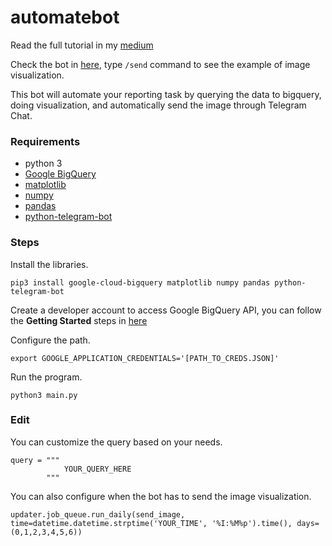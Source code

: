 # automatebot

Read the full tutorial in my [medium](https://medium.com/free-code-camp/how-to-build-a-bot-to-automate-your-mindless-tasks-using-python-and-google-bigquery-a34faf7fb74?source=friends_link&sk=ffb181a0e8b1710bab27c4662b068dfa)

Check the bot in [here](http://telegram.me/automatereportbot), type `/send` command to see the example of image visualization.

This bot will automate your reporting task by querying the data to bigquery, doing visualization, and automatically send the image through Telegram Chat.

### Requirements
- python 3
- [Google BigQuery](https://github.com/googleapis/google-cloud-python)
- [matplotlib](https://matplotlib.org/)
- [numpy](http://www.numpy.org/)
- [pandas](https://pandas.pydata.org/)
- [python-telegram-bot](https://github.com/python-telegram-bot/python-telegram-bot)

### Steps
Install the libraries.
```
pip3 install google-cloud-bigquery matplotlib numpy pandas python-telegram-bot
```

Create a developer account to access Google BigQuery API, you can follow the **Getting Started** steps in [here](https://medium.freecodecamp.org/how-to-build-a-bot-to-automate-your-mindless-tasks-using-python-and-google-bigquery-a34faf7fb74)

Configure the path.
```
export GOOGLE_APPLICATION_CREDENTIALS='[PATH_TO_CREDS.JSON]'
```

Run the program.
```
python3 main.py
```

### Edit
You can customize the query based on your needs.

```
query = """ 
            YOUR_QUERY_HERE
        """
```
You can also configure when the bot has to send the image visualization.

```
updater.job_queue.run_daily(send_image, time=datetime.datetime.strptime('YOUR_TIME', '%I:%M%p').time(), days=(0,1,2,3,4,5,6))
```
